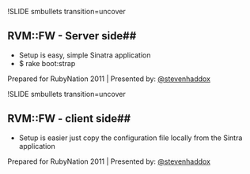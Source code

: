 !SLIDE smbullets transition=uncover
## RVM::FW - Server side##

  * Setup is easy, simple Sinatra application
  * $ rake boot:strap
  
<div class="footer">
  Prepared for RubyNation 2011 | Presented by: <a href="http://twitter.com/stevenhaddox">@stevenhaddox</a>
</div>

!SLIDE smbullets transition=uncover
## RVM::FW - client side##

* Setup is easier just copy the configuration file locally from the Sintra application
        
<div class="footer">
  Prepared for RubyNation 2011 | Presented by: <a href="http://twitter.com/stevenhaddox">@stevenhaddox</a>
</div>